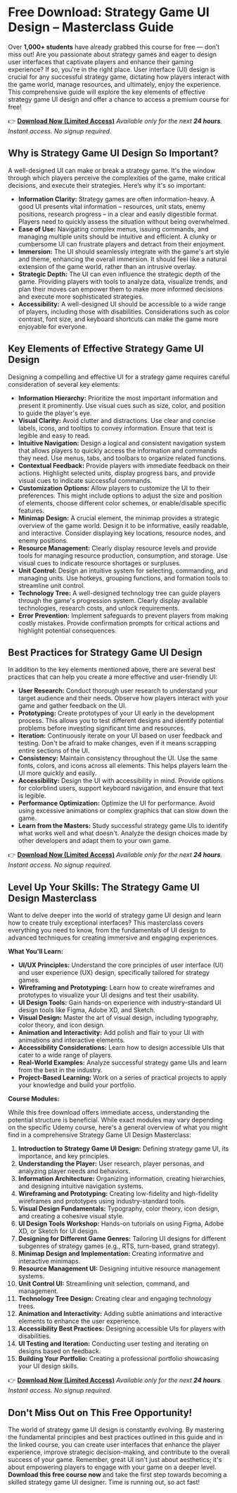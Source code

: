 # Free Download: Strategy Game UI Design – Masterclass Guide

Over **1,000+ students** have already grabbed this course for free — don’t miss out! Are you passionate about strategy games and eager to design user interfaces that captivate players and enhance their gaming experience? If so, you're in the right place. User interface (UI) design is crucial for any successful strategy game, dictating how players interact with the game world, manage resources, and ultimately, enjoy the experience. This comprehensive guide will explore the key elements of effective strategy game UI design and offer a chance to access a premium course for free!

👉 [**Download Now (Limited Access)**](https://udemywork.com/strategy-game-ui-design)
_Available only for the next **24 hours**. Instant access. No signup required._

## Why is Strategy Game UI Design So Important?

A well-designed UI can make or break a strategy game. It's the window through which players perceive the complexities of the game, make critical decisions, and execute their strategies. Here’s why it's so important:

*   **Information Clarity:** Strategy games are often information-heavy. A good UI presents vital information – resources, unit stats, enemy positions, research progress – in a clear and easily digestible format. Players need to quickly assess the situation without being overwhelmed.
*   **Ease of Use:** Navigating complex menus, issuing commands, and managing multiple units should be intuitive and efficient. A clunky or cumbersome UI can frustrate players and detract from their enjoyment.
*   **Immersion:** The UI should seamlessly integrate with the game's art style and theme, enhancing the overall immersion. It should feel like a natural extension of the game world, rather than an intrusive overlay.
*   **Strategic Depth:** The UI can even influence the strategic depth of the game. Providing players with tools to analyze data, visualize trends, and plan their moves can empower them to make more informed decisions and execute more sophisticated strategies.
*   **Accessibility:** A well-designed UI should be accessible to a wide range of players, including those with disabilities. Considerations such as color contrast, font size, and keyboard shortcuts can make the game more enjoyable for everyone.

## Key Elements of Effective Strategy Game UI Design

Designing a compelling and effective UI for a strategy game requires careful consideration of several key elements:

*   **Information Hierarchy:** Prioritize the most important information and present it prominently. Use visual cues such as size, color, and position to guide the player's eye.
*   **Visual Clarity:** Avoid clutter and distractions. Use clear and concise labels, icons, and tooltips to convey information. Ensure that text is legible and easy to read.
*   **Intuitive Navigation:** Design a logical and consistent navigation system that allows players to quickly access the information and commands they need. Use menus, tabs, and toolbars to organize related functions.
*   **Contextual Feedback:** Provide players with immediate feedback on their actions. Highlight selected units, display progress bars, and provide visual cues to indicate successful commands.
*   **Customization Options:** Allow players to customize the UI to their preferences. This might include options to adjust the size and position of elements, choose different color schemes, or enable/disable specific features.
*   **Minimap Design:** A crucial element, the minimap provides a strategic overview of the game world. Design it to be informative, easily readable, and interactive. Consider displaying key locations, resource nodes, and enemy positions.
*   **Resource Management:** Clearly display resource levels and provide tools for managing resource production, consumption, and storage. Use visual cues to indicate resource shortages or surpluses.
*   **Unit Control:** Design an intuitive system for selecting, commanding, and managing units. Use hotkeys, grouping functions, and formation tools to streamline unit control.
*   **Technology Tree:** A well-designed technology tree can guide players through the game's progression system. Clearly display available technologies, research costs, and unlock requirements.
*   **Error Prevention:** Implement safeguards to prevent players from making costly mistakes. Provide confirmation prompts for critical actions and highlight potential consequences.

## Best Practices for Strategy Game UI Design

In addition to the key elements mentioned above, there are several best practices that can help you create a more effective and user-friendly UI:

*   **User Research:** Conduct thorough user research to understand your target audience and their needs. Observe how players interact with your game and gather feedback on the UI.
*   **Prototyping:** Create prototypes of your UI early in the development process. This allows you to test different designs and identify potential problems before investing significant time and resources.
*   **Iteration:** Continuously iterate on your UI based on user feedback and testing. Don't be afraid to make changes, even if it means scrapping entire sections of the UI.
*   **Consistency:** Maintain consistency throughout the UI. Use the same fonts, colors, and icons across all elements. This helps players learn the UI more quickly and easily.
*   **Accessibility:** Design the UI with accessibility in mind. Provide options for colorblind users, support keyboard navigation, and ensure that text is legible.
*   **Performance Optimization:** Optimize the UI for performance. Avoid using excessive animations or complex graphics that can slow down the game.
*   **Learn from the Masters:** Study successful strategy game UIs to identify what works well and what doesn't. Analyze the design choices made by other developers and adapt them to your own game.

👉 [**Download Now (Limited Access)**](https://udemywork.com/strategy-game-ui-design)
_Available only for the next **24 hours**. Instant access. No signup required._

## Level Up Your Skills: The Strategy Game UI Design Masterclass

Want to delve deeper into the world of strategy game UI design and learn how to create truly exceptional interfaces? This masterclass covers everything you need to know, from the fundamentals of UI design to advanced techniques for creating immersive and engaging experiences.

**What You'll Learn:**

*   **UI/UX Principles:** Understand the core principles of user interface (UI) and user experience (UX) design, specifically tailored for strategy games.
*   **Wireframing and Prototyping:** Learn how to create wireframes and prototypes to visualize your UI designs and test their usability.
*   **UI Design Tools:** Gain hands-on experience with industry-standard UI design tools like Figma, Adobe XD, and Sketch.
*   **Visual Design:** Master the art of visual design, including typography, color theory, and icon design.
*   **Animation and Interactivity:** Add polish and flair to your UI with animations and interactive elements.
*   **Accessibility Considerations:** Learn how to design accessible UIs that cater to a wide range of players.
*   **Real-World Examples:** Analyze successful strategy game UIs and learn from the best in the industry.
*   **Project-Based Learning:** Work on a series of practical projects to apply your knowledge and build your portfolio.

**Course Modules:**

While this free download offers immediate access, understanding the potential structure is beneficial. While exact modules may vary depending on the specific Udemy course, here's a general overview of what you might find in a comprehensive Strategy Game UI Design Masterclass:

1.  **Introduction to Strategy Game UI Design:** Defining strategy game UI, its importance, and key principles.
2.  **Understanding the Player:** User research, player personas, and analyzing player needs and behaviors.
3.  **Information Architecture:** Organizing information, creating hierarchies, and designing intuitive navigation systems.
4.  **Wireframing and Prototyping:** Creating low-fidelity and high-fidelity wireframes and prototypes using industry-standard tools.
5.  **Visual Design Fundamentals:** Typography, color theory, icon design, and creating a cohesive visual style.
6.  **UI Design Tools Workshop:** Hands-on tutorials on using Figma, Adobe XD, or Sketch for UI design.
7.  **Designing for Different Game Genres:** Tailoring UI designs for different subgenres of strategy games (e.g., RTS, turn-based, grand strategy).
8.  **Minimap Design and Implementation:** Creating informative and interactive minimaps.
9.  **Resource Management UI:** Designing intuitive resource management systems.
10. **Unit Control UI:** Streamlining unit selection, command, and management.
11. **Technology Tree Design:** Creating clear and engaging technology trees.
12. **Animation and Interactivity:** Adding subtle animations and interactive elements to enhance the user experience.
13. **Accessibility Best Practices:** Designing accessible UIs for players with disabilities.
14. **UI Testing and Iteration:** Conducting user testing and iterating on designs based on feedback.
15. **Building Your Portfolio:** Creating a professional portfolio showcasing your UI design skills.

👉 [**Download Now (Limited Access)**](https://udemywork.com/strategy-game-ui-design)
_Available only for the next **24 hours**. Instant access. No signup required._

## Don't Miss Out on This Free Opportunity!

The world of strategy game UI design is constantly evolving. By mastering the fundamental principles and best practices outlined in this guide and in the linked course, you can create user interfaces that enhance the player experience, improve strategic decision-making, and contribute to the overall success of your game. Remember, great UI isn't just about aesthetics; it's about empowering players to engage with your game on a deeper level. **Download this free course now** and take the first step towards becoming a skilled strategy game UI designer. Time is running out, so act fast!
